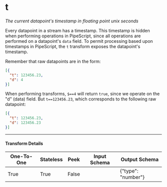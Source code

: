 # t
*The current datapoint's timestamp in floating point unix seconds*

Every datapoint in a stream has a timestamp. This timestamp is hidden when performing operations in PipeScript, since all operations are performed on a datapoint's `data` field. To permit processing based upon timestamps in PipeScript, the `t` transform exposes the datapoint's timestamp.

Remember that raw datapoints are in the form:

```json
[{
  "t": 123456.23,
  "d": 4
}]
```

When performing transforms, `$==4` will return `true`, since we operate on the "d" (data) field. But `t==123456.23`, which corresponds
to the following raw datapoint:
```json
[{
  "t": 123456.23,
  "d": 123456.23
}]
```


---

#### Transform Details
<table class='pipescriptargs'><thead><tr><th>One-To-One</th><th>Stateless</th><th>Peek</th><th>Input Schema</th><th>Output Schema</th></tr></thead><tr><td>True</td><td>True</td><td>False</td><td></td><td>{"type": "number"}</td></tr></table>

